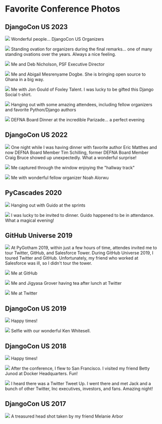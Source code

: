 # Favorite Conference Photos

## DjangoCon US 2023

![](favorite-conference-photos/djangocon-us-2023-organizers-outside.jpg)
Wonderful people... DjangoCon US Organizers

![](favorite-conference-photos/djangocon-us-2023-standing-ovation.jpg)
Standing ovation for organizers during the final remarks... one of many standing ovations over the years. Always a nice feeling. 

![](favorite-conference-photos/djangocon-us-2023-me-and-deb.jpg)
Me and Deb Nicholson, PSF Executive Director

![](favorite-conference-photos/djangocon-us-2023-me-and-abigail.jpg)
Me and Abigail Mesrenyame Dogbe. She is bringing open source to Ghana in a big way. 

![](favorite-conference-photos/djangocon-us-2023-me-and-jon.jpg)
Me with Jon Gould of Foxley Talent. I was lucky to be gifted this Django Social t-shirt. 

![](favorite-conference-photos/djangocon-us-2023-hotel-table.jpg)
Hanging out with some amazing attendees, including fellow organizers and favorite Python/Django authors

![](favorite-conference-photos/djangocon-us-2023-board-dinner.jpg)
DEFNA Board Dinner at the incredible Parizade... a perfect evening

## DjangoCon US 2022

![](favorite-conference-photos/djangocon-us-2022-me-and-craig-bruce.jpg)
One night while I was having dinner with favorite author Eric Matthes and now DEFNA Board Member Tim Schilling, former DEFNA Board Member Craig Bruce showed up unexpectedly. What a wonderful surprise! 

![](favorite-conference-photos/djangocon-us-2022-me-outside.jpg)
Me captured through the window enjoying the "hallway track"

![](favorite-conference-photos/djangocon-us-2022-me-with-noah.jpg)
Me with wonderful fellow organizer Noah Alorwu

## PyCascades 2020

![](favorite-conference-photos/pycascades-2020-sprints-hanging-out-with-guido.jpg)
Hanging out with Guido at the sprints

![](favorite-conference-photos/pycascades-2020-dinner-with-guido.jpg)
I was lucky to be invited to dinner. Guido happened to be in attendance. What a magical evening! 

## GitHub Universe 2019

![](favorite-conference-photos/github-universe-2019-twitter-hq-1.jpg)
At PyGotham 2019, within just a few hours of time, attendes invited me to tour Twitter, GitHub, and Salesforce Tower. During GitHub Universe 2019, I toured Twitter and GitHub. Unfortunately, my friend who worked at Salesforce was ill, so I didn't tour the tower. 

![](favorite-conference-photos/github-universe-2019-github-hq-tour.JPG)
Me at GitHub

![](favorite-conference-photos/github-universe-2019-lunch-with-jigyasa-at-twitter-hq.jpg)
Me and Jigyasa Grover having tea after lunch at Twitter

![](favorite-conference-photos/github-universe-2019-twitter-hq-2.jpg)
Me at Twitter 

## DjangoCon US 2019

![](favorite-conference-photos/djangocon-us-2019-me.jpg)
Happy times! 

![](favorite-conference-photos/djangocon-us-2019-with-ken-whitesell.jpg)
Selfie with our wonderful Ken Whitesell. 

## DjangoCon US 2018

![](favorite-conference-photos/djangocon-us-2018-me.jpg)
Happy times! 

![](favorite-conference-photos/djangocon-us-2018-meeting-betty-junod-at-docker-hq.jpg)
After the conference, I flew to San Francisco. I visited my friend Betty Junod at Docker Headquarters. Fun! 

![](favorite-conference-photos/djangocon-us-2018-meeting-jack-at-a-tweet-up.jpg)
I heard there was a Twitter Tweet Up. I went there and met Jack and a bunch of other Twitter, Inc executives, investors, and fans. Amazing night! 

## DjangoCon US 2017

![](favorite-conference-photos/djangocon-us-2017-headshot-by-melanie-arbor.jpg)
A treasured head shot taken by my friend Melanie Arbor
